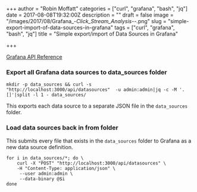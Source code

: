 +++
author = "Robin Moffatt"
categories = ["curl", "grafana", "bash", "jq"]
date = 2017-08-08T19:32:00Z
description = ""
draft = false
image = "/images/2017/08/Grafana_-_Click_Stream_Analysis_--.png"
slug = "simple-export-import-of-data-sources-in-grafana"
tags = ["curl", "grafana", "bash", "jq"]
title = "Simple export/import of Data Sources in Grafana"

+++

[Grafana API Reference](http://docs.grafana.org/http_api/data_source/)

### Export all Grafana data sources to data_sources folder

    mkdir -p data_sources && curl -s "http://localhost:3000/api/datasources"  -u admin:admin|jq -c -M '.[]'|split -l 1 - data_sources/

This exports each data source to a separate JSON file in the `data_sources` folder.
	
### Load data sources back in from folder

This submits every file that exists in the `data_sources` folder to Grafana as a new data source definition.

	for i in data_sources/*; do \
		curl -X "POST" "http://localhost:3000/api/datasources" \
	    -H "Content-Type: application/json" \
	     --user admin:admin \
	     --data-binary @$i
	done
